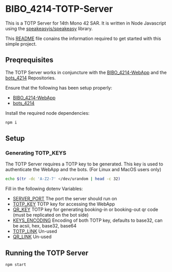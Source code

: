 # BIBO_4214-TOTP-Server
This is a TOTP Server for 14th Mono 42 SAR. It is written in Node Javascript using the [speakeasyjs/speakeasy](https://github.com/speakeasyjs/speakeasy) library.

This [README](README.md) file conains the information required to get started with this simple project.

## Preqrequisites
The TOTP Server works in conjuncture with the [BIBO_4214-WebApp](https://github.com/JerylKhoo/BIBO_4214-WebApp) and the [bots_4214](https://github.com/acidMyke/bots_4214) Repositories.

Ensure that the following has been setup properly:
* [BIBO_4214-WebApp](https://github.com/JerylKhoo/BIBO_4214-WebApp)
* [bots_4214](https://github.com/acidMyke/bots_4214)


Install the required node dependencies:
```bash
npm i
```

## Setup
### Generating TOTP_KEYS
The TOTP Server requires a TOTP key to be generated. This key is used to authenticate the WebApp and the bots. 
(For Linux and MacOS users only)
```bash
echo $(tr -dc 'A-Z2-7' </dev/urandom | head -c 32)
```

Fill in the following dotenv Variables:
* [SERVER_PORT](https://github.com/JerylKhoo/BIBO_4214-TOTP-Server/blob/b3279c6de59f9366b0417d40f68e17ddba565905/.env.example#L5) The port the server should run on
* [TOTP_KEY](https://github.com/JerylKhoo/BIBO_4214-TOTP-Server/blob/b3279c6de59f9366b0417d40f68e17ddba565905/.env.example#L1) TOTP key for accessing the WebApp
* [QR_KEY](https://github.com/JerylKhoo/BIBO_4214-TOTP-Server/blob/b3279c6de59f9366b0417d40f68e17ddba565905/.env.example#L2)  TOTP key for generating booking-in or booking-out qr code (must be replicated on the bot side)
* [KEYS_ENCODING](https://github.com/JerylKhoo/BIBO_4214-TOTP-Server/blob/b3279c6de59f9366b0417d40f68e17ddba565905/.env.example#L3) Encoding of both TOTP key, defaults to base32, can be acsii, hex, base32, base64
* [TOTP_LINK](https://github.com/JerylKhoo/BIBO_4214-TOTP-Server/blob/b3279c6de59f9366b0417d40f68e17ddba565905/.env.example#L7) Un-used
* [QR_LINK](https://github.com/JerylKhoo/BIBO_4214-TOTP-Server/blob/b3279c6de59f9366b0417d40f68e17ddba565905/.env.example#L8) Un-used

## Running the TOTP Server
```bash
npm start
```

